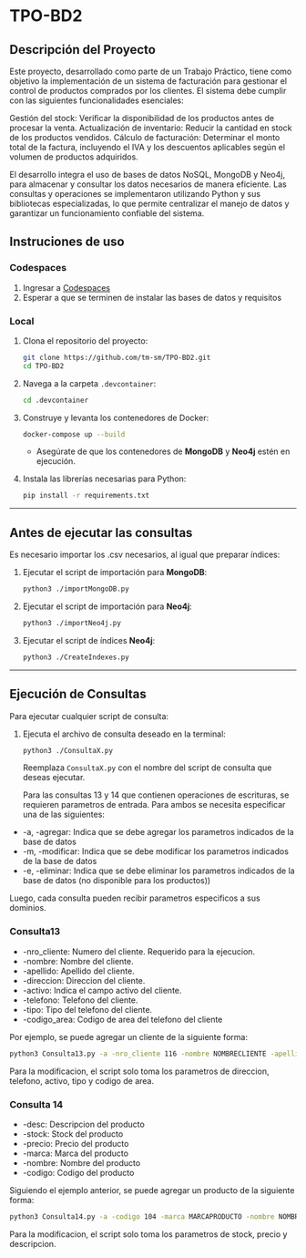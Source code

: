 # TPO-BD2

## Descripción del Proyecto
Este proyecto, desarrollado como parte de un Trabajo Práctico, tiene como objetivo la implementación de un sistema de facturación para gestionar el control de productos comprados por los clientes. El sistema debe cumplir con las siguientes funcionalidades esenciales:

Gestión del stock: Verificar la disponibilidad de los productos antes de procesar la venta.
Actualización de inventario: Reducir la cantidad en stock de los productos vendidos.
Cálculo de facturación: Determinar el monto total de la factura, incluyendo el IVA y los descuentos aplicables según el volumen de productos adquiridos.

El desarrollo integra el uso de bases de datos NoSQL, MongoDB y Neo4j, para almacenar y consultar los datos necesarios de manera eficiente. Las consultas y operaciones se implementaron utilizando Python y sus bibliotecas especializadas, lo que permite centralizar el manejo de datos y garantizar un funcionamiento confiable del sistema.

## **Instruciones de uso** ##

### **Codespaces** ###
1. Ingresar a [Codespaces](https://codespaces.new/tm-sm/TPO-BD2)
2. Esperar a que se terminen de instalar las bases de datos y requisitos


### **Local** ###
1. Clona el repositorio del proyecto:
   ```bash
   git clone https://github.com/tm-sm/TPO-BD2.git
   cd TPO-BD2
   ```

2. Navega a la carpeta `.devcontainer`:
   ```bash
   cd .devcontainer
   ```

3. Construye y levanta los contenedores de Docker:
   ```bash
   docker-compose up --build
   ```
   - Asegúrate de que los contenedores de **MongoDB** y **Neo4j** estén en ejecución.

4. Instala las librerías necesarias para Python:
   ```bash
   pip install -r requirements.txt
   ```

---

## **Antes de ejecutar las consultas**
Es necesario importar los .csv necesarios, al igual que preparar índices:

1. Ejecutar el script de importación para **MongoDB**:
   ```bash
   python3 ./importMongoDB.py
   ```

2. Ejecutar el script de importación para **Neo4j**:
   ```bash
   python3 ./importNeo4j.py
   ```
   
3. Ejecutar el script de índices **Neo4j**:
   ```bash
   python3 ./CreateIndexes.py
   ```

---

## **Ejecución de Consultas**
Para ejecutar cualquier script de consulta:

1. Ejecuta el archivo de consulta deseado en la terminal:
   ```bash
   python3 ./ConsultaX.py
   ```
   Reemplaza `ConsultaX.py` con el nombre del script de consulta que deseas ejecutar.

   Para las consultas 13 y 14 que contienen operaciones de escrituras, se requieren parametros de entrada. Para ambos se necesita especificar una de las siguientes:
   
- -a, -agregar: Indica que se debe agregar los parametros indicados de la base de datos
- -m, -modificar: Indica que se debe modificar los parametros indicados de la base de datos
- -e, -eliminar: Indica que se debe eliminar los parametros indicados de la base de datos (no disponible para los productos))
   
Luego, cada consulta pueden recibir parametros especificos a sus dominios.

###  Consulta13
- -nro_cliente: Numero del cliente. Requerido para la ejecucion.
- -nombre: Nombre del cliente.
- -apellido: Apellido del cliente.
- -direccion: Direccion del cliente.
- -activo: Indica el campo activo del cliente.
- -telefono: Telefono del cliente.
- -tipo: Tipo del telefono del cliente.
- -codigo_area: Codigo de area del telefono del cliente  

Por ejemplo, se puede agregar un cliente de la siguiente forma:
``` bash
python3 Consulta13.py -a -nro_cliente 116 -nombre NOMBRECLIENTE -apellido APELLIDOCLIENTE -direccion DIRECCIONCLIENTE -activo 1 -telefono 11547325 -tipo M -codigo_area 11
```
Para la modificacion, el script solo toma los parametros de direccion, telefono, activo, tipo y codigo de area.

### Consulta 14
- -desc: Descripcion del producto
- -stock: Stock del producto
- -precio: Precio del producto
- -marca: Marca del producto
- -nombre: Nombre del producto
- -codigo: Codigo del producto 

Siguiendo el ejemplo anterior, se puede agregar un producto de la siguiente forma:
```bash 
python3 Consulta14.py -a -codigo 104 -marca MARCAPRODUCTO -nombre NOMBREPRODUCTO -precio 1400.6 -desc DESCRIPCIONPRODUCTO -stock 4
```
Para la modificacion, el script solo toma los parametros de stock, precio y descripcion.

